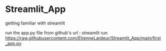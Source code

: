 # Streamlit_App
getting familiar with streamlit

run the app.py file from github's url :
streamlit run https://raw.githubusercontent.com/EtienneLardeur/Streamlit_App/main/first_app.py